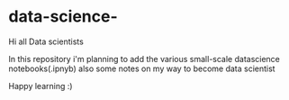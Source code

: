 # data-science-
Hi all Data scientists

In this repository i'm planning to add the various small-scale datascience notebooks(.ipnyb)
also some notes on my way to become data scientist

Happy learning :)